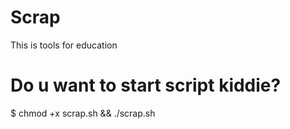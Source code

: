 # Scrap
This is tools for education

# Do u want to start script kiddie?
$ chmod +x scrap.sh && ./scrap.sh
